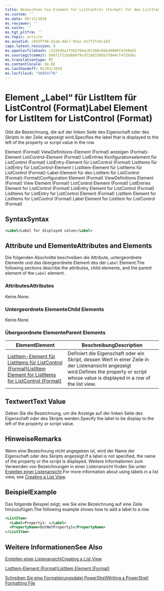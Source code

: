 ```yaml
---
title: Bezeichnen Sie Element für ListControl (Format) für den ListItem | Microsoft-Dokumentation
ms.custom: ''
ms.date: 09/13/2016
ms.reviewer: ''
ms.suite: ''
ms.tgt_pltfrm: ''
ms.topic: article
ms.assetid: c693ff46-d1ad-4dc7-93ac-41ff2fc6c103
caps.latest.revision: 9
ms.openlocfilehash: c1293d5a1f942704ac01388c66bd9009fd340e82
ms.sourcegitcommit: b6871f21bd666f9cd71dd336bb3f844cf472b56c
ms.translationtype: MT
ms.contentlocale: de-DE
ms.lasthandoff: 02/03/2019
ms.locfileid: "56854776"
---
```

# <a name="label-element-for-listitem-for-listcontrol-format"></a><span data-ttu-id="d96d2-102">Element „Label“ für ListItem für ListControl (Format)</span><span class="sxs-lookup"><span data-stu-id="d96d2-102">Label Element for ListItem for ListControl (Format)</span></span>

<span data-ttu-id="d96d2-103">Gibt die Bezeichnung, die auf der linken Seite des Eigenschaft oder des Skripts in der Zeile angezeigt wird.</span><span class="sxs-lookup"><span data-stu-id="d96d2-103">Specifies the label that is displayed to the left of the property or script value in the row.</span></span>

<span data-ttu-id="d96d2-104">Element (Format) ViewDefinitions-Element (Format) anzeigen (Format)-Element ListControl-Element (Format) ListEntries Konfigurationselement für ListControl (Format) ListEntry-Element für ListControl (Format) ListItems für ListEntry für ListControl-Element ( ListItem-Element für ListItems für ListControl (Format)-Label-Element für den ListItem für ListControl (Format)-Format)</span><span class="sxs-lookup"><span data-stu-id="d96d2-104">Configuration Element (Format) ViewDefinitions Element (Format) View Element (Format) ListControl Element (Format) ListEntries Element for ListControl (Format) ListEntry Element for ListControl (Format) ListItems for ListEntry for ListControl Element (Format) ListItem Element for ListItems for ListControl (Format) Label Element for ListItem for ListControl (Format)</span></span>

## <a name="syntax"></a><span data-ttu-id="d96d2-105">Syntax</span><span class="sxs-lookup"><span data-stu-id="d96d2-105">Syntax</span></span>

```xml
<Label>Label for displayed value</Label>
```

## <a name="attributes-and-elements"></a><span data-ttu-id="d96d2-106">Attribute und Elemente</span><span class="sxs-lookup"><span data-stu-id="d96d2-106">Attributes and Elements</span></span>

<span data-ttu-id="d96d2-107">Die folgenden Abschnitte beschreiben die Attribute, untergeordnete Elemente und das übergeordnete Element des der `Label` Element.</span><span class="sxs-lookup"><span data-stu-id="d96d2-107">The following sections describe the attributes, child elements, and the parent element of the `Label` element.</span></span>

### <a name="attributes"></a><span data-ttu-id="d96d2-108">Attributes</span><span class="sxs-lookup"><span data-stu-id="d96d2-108">Attributes</span></span>

<span data-ttu-id="d96d2-109">Keine.</span><span class="sxs-lookup"><span data-stu-id="d96d2-109">None.</span></span>

### <a name="child-elements"></a><span data-ttu-id="d96d2-110">Untergeordnete Elemente</span><span class="sxs-lookup"><span data-stu-id="d96d2-110">Child Elements</span></span>

<span data-ttu-id="d96d2-111">Keine.</span><span class="sxs-lookup"><span data-stu-id="d96d2-111">None.</span></span>

### <a name="parent-elements"></a><span data-ttu-id="d96d2-112">Übergeordnete Elemente</span><span class="sxs-lookup"><span data-stu-id="d96d2-112">Parent Elements</span></span>

|<span data-ttu-id="d96d2-113">Element</span><span class="sxs-lookup"><span data-stu-id="d96d2-113">Element</span></span>|<span data-ttu-id="d96d2-114">Beschreibung</span><span class="sxs-lookup"><span data-stu-id="d96d2-114">Description</span></span>|
|-------------|-----------------|
|[<span data-ttu-id="d96d2-115">ListItem-Element für ListItems für ListControl (Format)</span><span class="sxs-lookup"><span data-stu-id="d96d2-115">ListItem Element for ListItems for ListControl (Format)</span></span>](./listitem-element-for-listitems-for-listcontrol-format.md)|<span data-ttu-id="d96d2-116">Definiert die Eigenschaft oder ein Skript, dessen Wert in einer Zeile in der Listenansicht angezeigt wird.</span><span class="sxs-lookup"><span data-stu-id="d96d2-116">Defines the property or script whose value is displayed in a row of the list view.</span></span>|

## <a name="text-value"></a><span data-ttu-id="d96d2-117">Textwert</span><span class="sxs-lookup"><span data-stu-id="d96d2-117">Text Value</span></span>

<span data-ttu-id="d96d2-118">Geben Sie die Bezeichnung, um die Anzeige auf der linken Seite des Eigenschaft oder des Skripts werden.</span><span class="sxs-lookup"><span data-stu-id="d96d2-118">Specify the label to be display to the left of the property or script value.</span></span>

## <a name="remarks"></a><span data-ttu-id="d96d2-119">Hinweise</span><span class="sxs-lookup"><span data-stu-id="d96d2-119">Remarks</span></span>

<span data-ttu-id="d96d2-120">Wenn eine Bezeichnung nicht angegeben ist, wird der Name der Eigenschaft oder des Skripts angezeigt.</span><span class="sxs-lookup"><span data-stu-id="d96d2-120">If a label is not specified, the name of the property or the script is displayed.</span></span> <span data-ttu-id="d96d2-121">Weitere Informationen zum Verwenden von Bezeichnungen in einer Listenansicht finden Sie unter [Erstellen einer Listenansicht](./creating-a-list-view.md).</span><span class="sxs-lookup"><span data-stu-id="d96d2-121">For more information about using labels in a list view, see [Creating a List View](./creating-a-list-view.md).</span></span>

## <a name="example"></a><span data-ttu-id="d96d2-122">Beispiel</span><span class="sxs-lookup"><span data-stu-id="d96d2-122">Example</span></span>

<span data-ttu-id="d96d2-123">Das folgende Beispiel zeigt, wie Sie eine Bezeichnung auf eine Zeile hinzuzufügen.</span><span class="sxs-lookup"><span data-stu-id="d96d2-123">The following example shows how to add a label to a row.</span></span>

```xml
<ListItem>
  <Label>Property1: </Label>
  <PropertyName>DotNetProperty1</PropertyName>
</ListItem>

```

## <a name="see-also"></a><span data-ttu-id="d96d2-124">Weitere Informationen</span><span class="sxs-lookup"><span data-stu-id="d96d2-124">See Also</span></span>

[<span data-ttu-id="d96d2-125">Erstellen einer Listenansicht</span><span class="sxs-lookup"><span data-stu-id="d96d2-125">Creating a List View</span></span>](./creating-a-list-view.md)

[<span data-ttu-id="d96d2-126">ListItem-Element (Format)</span><span class="sxs-lookup"><span data-stu-id="d96d2-126">ListItem Element (Format)</span></span>](./listitem-element-for-listitems-for-listcontrol-format.md)

[<span data-ttu-id="d96d2-127">Schreiben Sie eine Formatierungsdatei PowerShell</span><span class="sxs-lookup"><span data-stu-id="d96d2-127">Writing a PowerShell Formatting File</span></span>](./writing-a-powershell-formatting-file.md)
